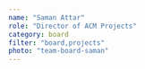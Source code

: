 ```yaml
---
name: "Saman Attar"
role: "Director of ACM Projects"
category: board
filter: "board,projects"
photo: "team-board-saman"
---
```

